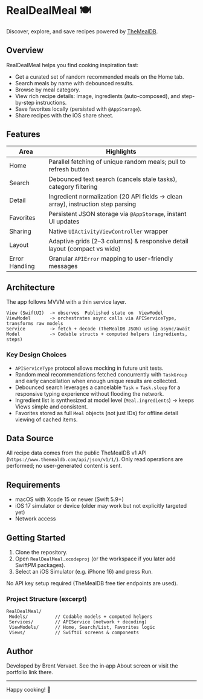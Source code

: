 # RealDealMeal 🍽️

Discover, explore, and save recipes powered by [TheMealDB](https://www.themealdb.com/).

## Overview

RealDealMeal helps you find cooking inspiration fast:

* Get a curated set of random recommended meals on the Home tab.
* Search meals by name with debounced results.
* Browse by meal category.
* View rich recipe details: image, ingredients (auto-composed), and step-by-step instructions.
* Save favorites locally (persisted with `@AppStorage`).
* Share recipes with the iOS share sheet.

## Features

| Area | Highlights |
|------|------------|
| Home | Parallel fetching of unique random meals; pull to refresh button |
| Search | Debounced text search (cancels stale tasks), category filtering |
| Detail | Ingredient normalization (20 API fields → clean array), instruction step parsing |
| Favorites | Persistent JSON storage via `@AppStorage`, instant UI updates |
| Sharing | Native `UIActivityViewController` wrapper |
| Layout | Adaptive grids (2–3 columns) & responsive detail layout (compact vs wide) |
| Error Handling | Granular `APIError` mapping to user-friendly messages |

## Architecture

The app follows MVVM with a thin service layer.

```text
View (SwiftUI)  -> observes  Published state on  ViewModel
ViewModel       -> orchestrates async calls via APIServiceType, transforms raw models
Service         -> fetch + decode (TheMealDB JSON) using async/await
Model           -> Codable structs + computed helpers (ingredients, steps)
```


### Key Design Choices

* `APIServiceType` protocol allows mocking in future unit tests.
* Random meal recommendations fetched concurrently with `TaskGroup` and early cancellation when enough unique results are collected.
* Debounced search leverages a cancelable `Task` + `Task.sleep` for a responsive typing experience without flooding the network.
* Ingredient list is synthesized at model level (`Meal.ingredients`) → keeps Views simple and consistent.
* Favorites stored as full `Meal` objects (not just IDs) for offline detail viewing of cached items.

## Data Source

All recipe data comes from the public TheMealDB v1 API (`https://www.themealdb.com/api/json/v1/1/`). Only read operations are performed; no user-generated content is sent.

## Requirements

* macOS with Xcode 15 or newer (Swift 5.9+)
* iOS 17 simulator or device (older may work but not explicitly targeted yet)
* Network access

## Getting Started

1. Clone the repository.
2. Open `RealDealMeal.xcodeproj` (or the workspace if you later add SwiftPM packages).
3. Select an iOS Simulator (e.g. iPhone 16) and press Run.

No API key setup required (TheMealDB free tier endpoints are used).

### Project Structure (excerpt)

```text
RealDealMeal/
 Models/          // Codable models + computed helpers
 Services/        // APIService (network + decoding)
 ViewModels/      // Home, Search/List, Favorites logic
 Views/           // SwiftUI screens & components
```

## Author

Developed by Brent Vervaet. See the in‑app About screen or visit the portfolio link there.

---
Happy cooking! 🍜
